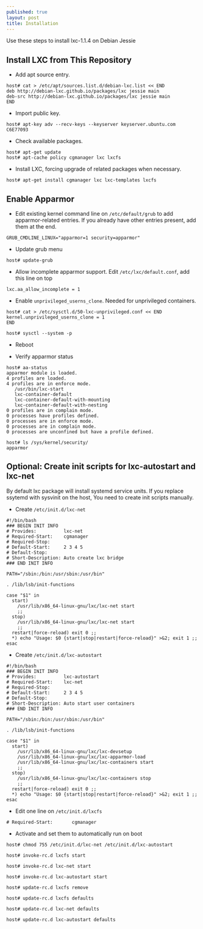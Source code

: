 ```yaml
---
published: true
layout: post
title: Installation
---
```



Use these steps to install lxc-1.1.4 on Debian Jessie

## Install LXC from This Repository

- Add apt source entry.

```
host# cat > /etc/apt/sources.list.d/debian-lxc.list << END
deb http://debian-lxc.github.io/packages/lxc jessie main
deb-src http://debian-lxc.github.io/packages/lxc jessie main
END
```

- Import public key.

```
host# apt-key adv --recv-keys --keyserver keyserver.ubuntu.com C6E77093
```

- Check available packages.

```
host# apt-get update
host# apt-cache policy cgmanager lxc lxcfs 
```

- Install LXC, forcing upgrade of related packages when necessary. 

```
host# apt-get install cgmanager lxc lxc-templates lxcfs
```

## Enable Apparmor

- Edit existing kernel command line on ``/etc/default/grub`` to add apparmor-related entries. If you already have other entries present, add them at the end.

```
GRUB_CMDLINE_LINUX="apparmor=1 security=apparmor"
```

- Update grub menu

```
host# update-grub
```

- Allow incomplete apparmor support. Edit ``/etc/lxc/default.conf``, add this line on top

```
lxc.aa_allow_incomplete = 1
```

- Enable ``unprivileged_userns_clone``. Needed for unprivileged containers.

```
host# cat > /etc/sysctl.d/50-lxc-unprivileged.conf << END
kernel.unprivileged_userns_clone = 1
END

host# sysctl --system -p
```

- Reboot

- Verify apparmor status

```
host# aa-status
apparmor module is loaded.
4 profiles are loaded.
4 profiles are in enforce mode.
   /usr/bin/lxc-start
   lxc-container-default
   lxc-container-default-with-mounting
   lxc-container-default-with-nesting
0 profiles are in complain mode.
0 processes have profiles defined.
0 processes are in enforce mode.
0 processes are in complain mode.
0 processes are unconfined but have a profile defined.

host# ls /sys/kernel/security/
apparmor
```

## Optional: Create init scripts for lxc-autostart and lxc-net

By default lxc package will install systemd service units. If you replace ssytemd with sysvinit on the host, You need to create init scripts manually.

- Create ``/etc/init.d/lxc-net``

```
#!/bin/bash
### BEGIN INIT INFO
# Provides:          lxc-net
# Required-Start:    cgmanager
# Required-Stop:
# Default-Start:     2 3 4 5
# Default-Stop:
# Short-Description: Auto create lxc bridge
### END INIT INFO

PATH="/sbin:/bin:/usr/sbin:/usr/bin"

. /lib/lsb/init-functions

case "$1" in
  start)
    /usr/lib/x86_64-linux-gnu/lxc/lxc-net start
    ;;
  stop)
    /usr/lib/x86_64-linux-gnu/lxc/lxc-net start
    ;;
  restart|force-reload) exit 0 ;;
  *) echo "Usage: $0 {start|stop|restart|force-reload}" >&2; exit 1 ;;
esac
```

- Create ``/etc/init.d/lxc-autostart``

```
#!/bin/bash
### BEGIN INIT INFO
# Provides:          lxc-autostart
# Required-Start:    lxc-net
# Required-Stop:
# Default-Start:     2 3 4 5
# Default-Stop:
# Short-Description: Auto start user containers
### END INIT INFO

PATH="/sbin:/bin:/usr/sbin:/usr/bin"

. /lib/lsb/init-functions

case "$1" in
  start)
    /usr/lib/x86_64-linux-gnu/lxc/lxc-devsetup
    /usr/lib/x86_64-linux-gnu/lxc/lxc-apparmor-load
    /usr/lib/x86_64-linux-gnu/lxc/lxc-containers start
    ;;
  stop)
    /usr/lib/x86_64-linux-gnu/lxc/lxc-containers stop
    ;;
  restart|force-reload) exit 0 ;;
  *) echo "Usage: $0 {start|stop|restart|force-reload}" >&2; exit 1 ;;
esac
```

- Edit one line on ``/etc/init.d/lxcfs``

```
# Required-Start:       cgmanager
```

- Activate and set them to automatically run on boot

```
host# chmod 755 /etc/init.d/lxc-net /etc/init.d/lxc-autostart

host# invoke-rc.d lxcfs start

host# invoke-rc.d lxc-net start

host# invoke-rc.d lxc-autostart start

host# update-rc.d lxcfs remove

host# update-rc.d lxcfs defaults

host# update-rc.d lxc-net defaults

host# update-rc.d lxc-autostart defaults
```
